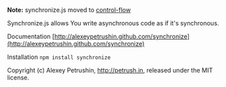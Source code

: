 **Note:** synchronize.js moved to [control-flow](https://github.com/alexeypetrushin/control-flow)

Synchronize.js allows You write asynchronous code as if it's synchronous.

Documentation [http://alexeypetrushin.github.com/synchronize](http://alexeypetrushin.github.com/synchronize)

Installation `npm install synchronize`

Copyright (c) Alexey Petrushin, http://petrush.in, released under the MIT license.